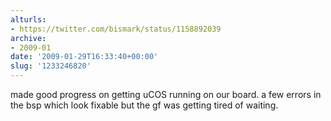 ```yaml
---
alturls:
- https://twitter.com/bismark/status/1158892039
archive:
- 2009-01
date: '2009-01-29T16:33:40+00:00'
slug: '1233246820'
---
```


made good progress on getting uCOS running on our board. a few errors in the bsp which look fixable but the gf was getting tired of waiting.

